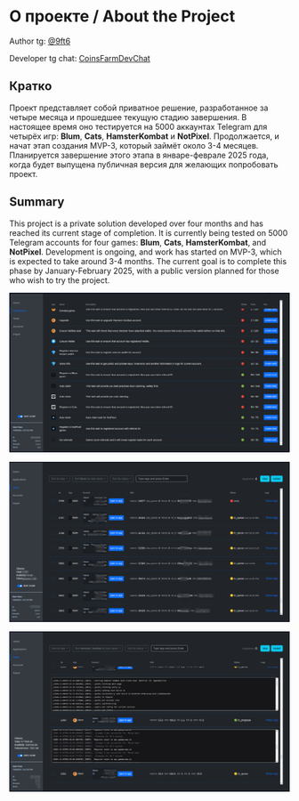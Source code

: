 # О проекте / About the Project

Author tg: [@9ft6](https://t.me/dev9ft6)

Developer tg chat: [CoinsFarmDevChat](https://t.me/CoinsFarmDevChat)

## Кратко
Проект представляет собой приватное решение, разработанное за четыре месяца и 
прошедшее текущую стадию завершения. В настоящее время оно тестируется на 5000 
аккаунтах Telegram для четырёх игр: **Blum**, **Cats**, **HamsterKombat** и 
**NotPixel**. Продолжается, и начат этап создания MVP-3, который займёт около 
3-4 месяцев. Планируется завершение этого этапа в январе-феврале 2025 года, 
когда будет выпущена публичная версия для желающих попробовать проект.

## Summary
This project is a private solution developed over four months and has reached 
its current stage of completion. It is currently being tested on 5000 Telegram 
accounts for four games: **Blum**, **Cats**, **HamsterKombat**, and 
**NotPixel**. Development is ongoing, and work has started on MVP-3, which is 
expected to take around 3-4 months. The current goal is to complete this phase 
by January-February 2025, with a public version planned for those who wish to 
try the project.

![Tasks Interface](https://github.com/9ft6/coins-farm-mvp-2/raw/media/pics/pic1.png)

![Task List Interface](https://github.com/9ft6/coins-farm-mvp-2/raw/media/pics/pic2.png)

![Applications Interface](https://github.com/9ft6/coins-farm-mvp-2/raw/media/pics/pic3.png)

